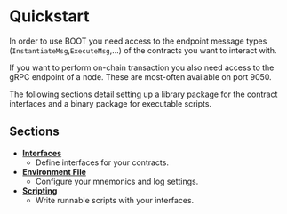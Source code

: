 # Quickstart

In order to use BOOT you need access to the endpoint message types (`InstantiateMsg`,`ExecuteMsg`,...) of the contracts you want to interact with.

If you want to perform on-chain transaction you also need access to the gRPC endpoint of a node. These are most-often available on port 9050.

The following sections detail setting up a library package for the contract interfaces and a binary package for executable scripts.

## Sections
- **[Interfaces](./interfaces.md)**
    * Define interfaces for your contracts.
- **[Environment File](./env-variable.md)**
    * Configure your mnemonics and log settings.
- **[Scripting](./scripting.md)**
    * Write runnable scripts with your interfaces.

